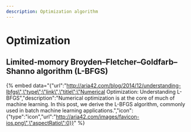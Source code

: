 ```yaml
---
description: Optimization algorithm
---
```


# Optimization

## Limited-momory Broyden–Fletcher–Goldfarb–Shanno algorithm \(L-BFGS\)

{% embed data="{\"url\":\"http://aria42.com/blog/2014/12/understanding-lbfgs\",\"type\":\"link\",\"title\":\"Numerical Optimization: Understanding L-BFGS\",\"description\":\"Numerical optimization is at the core of much of machine learning. In this post, we derive the L-BFGS algorithm, commonly used in batch machine learning applications.\",\"icon\":{\"type\":\"icon\",\"url\":\"http://aria42.com/images/favicon-ios.png\",\"aspectRatio\":0}}" %}



